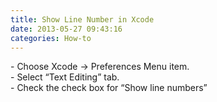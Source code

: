 ```yaml
---
title: Show Line Number in Xcode
date: 2013-05-27 09:43:16
categories: How-to
---
```


\- Choose Xcode -&gt; Preferences Menu item.  
\- Select “Text Editing” tab.  
\- Check the check box for “Show line numbers”
